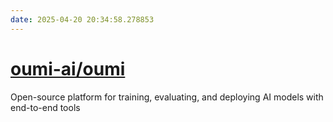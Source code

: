 ```yaml
---
date: 2025-04-20 20:34:58.278853
---
```


# [oumi-ai/oumi](https://github.com/oumi-ai/oumi)

Open-source platform for training, evaluating, and deploying AI models with end-to-end tools